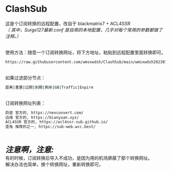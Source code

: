 # ClashSub

这是个订阅转换的远程配置，改自于 blackmatrix7 + ACL4SSR
<br/>
_（ 其中，Surge127最新.conf 是自用的本地配置，几乎对每个常用的参数都做了注释。）_
<br/>
<br/>

使用方法：随意一个订阅转换网址，将下方地址，粘贴到远程配置里面转换即可。
<br/>
```bash
https://raw.githubusercontent.com/wmsxwdsh/ClashSub/main/wmsxwdsh20230715.ini
```
<br/>
如果过滤部分节点：

```bash
距离|重置|过期|到期|剩余|GB|Traffic|Expire
```

<br/>
订阅转换网址列表：

```bash
奶昔 官方的, https://nexconvert.com/
边缘 官方的, https://bianyuan.xyz/
ACL4SSR 官方的, https://acl4ssr-sub.github.io/
歪兔 推荐的之一, https://sub-web.wcc.best/
```
<br/>

<font size=5> **_注意啊，注意:_** </font>
<br>
有的时候，订阅转换后导入不成功，是因为用的机场屏蔽了那个转换网址。 <br/>
解决办法也简单，换个转换网址，重新转换即可。 <br/>
<br/>

